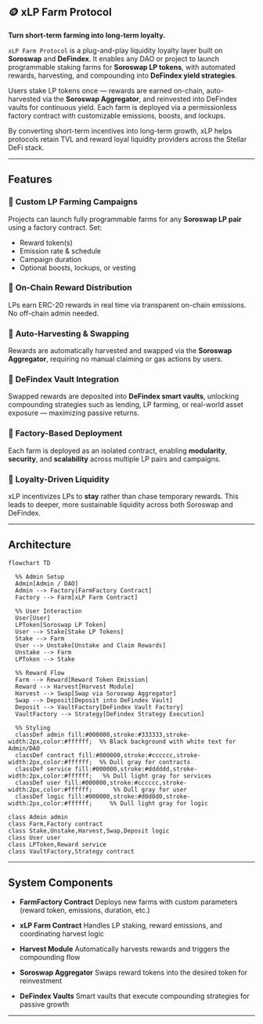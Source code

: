 ## 🪙 xLP Farm Protocol

**Turn short-term farming into long-term loyalty.**

`xLP Farm Protocol` is a plug-and-play liquidity loyalty layer built on **Soroswap** and **DeFindex**.
It enables any DAO or project to launch programmable staking farms for **Soroswap LP tokens**, with automated rewards, harvesting, and compounding into **DeFindex yield strategies**.

Users stake LP tokens once — rewards are earned on-chain, auto-harvested via the **Soroswap Aggregator**, and reinvested into DeFindex vaults for continuous yield.
Each farm is deployed via a permissionless factory contract with customizable emissions, boosts, and lockups.

By converting short-term incentives into long-term growth, xLP helps protocols retain TVL and reward loyal liquidity providers across the Stellar DeFi stack.

---

##  Features

### 🔹 **Custom LP Farming Campaigns**

Projects can launch fully programmable farms for any **Soroswap LP pair** using a factory contract. Set:

* Reward token(s)
* Emission rate & schedule
* Campaign duration
* Optional boosts, lockups, or vesting

### 🔹 **On-Chain Reward Distribution**

LPs earn ERC-20 rewards in real time via transparent on-chain emissions. No off-chain admin needed.

### 🔹 **Auto-Harvesting & Swapping**

Rewards are automatically harvested and swapped via the **Soroswap Aggregator**, requiring no manual claiming or gas actions by users.

### 🔹 **DeFindex Vault Integration**

Swapped rewards are deposited into **DeFindex smart vaults**, unlocking compounding strategies such as lending, LP farming, or real-world asset exposure — maximizing passive returns.

### 🔹 **Factory-Based Deployment**

Each farm is deployed as an isolated contract, enabling **modularity**, **security**, and **scalability** across multiple LP pairs and campaigns.

### 🔹 **Loyalty-Driven Liquidity**

xLP incentivizes LPs to **stay** rather than chase temporary rewards. This leads to deeper, more sustainable liquidity across both Soroswap and DeFindex.

---

##  Architecture

```mermaid
flowchart TD

  %% Admin Setup
  Admin[Admin / DAO]
  Admin --> Factory[FarmFactory Contract]
  Factory --> Farm[xLP Farm Contract]

  %% User Interaction
  User[User]
  LPToken[Soroswap LP Token]
  User --> Stake[Stake LP Tokens]
  Stake --> Farm
  User --> Unstake[Unstake and Claim Rewards]
  Unstake --> Farm
  LPToken --> Stake

  %% Reward Flow
  Farm --> Reward[Reward Token Emission]
  Reward --> Harvest[Harvest Module]
  Harvest --> Swap[Swap via Soroswap Aggregator]
  Swap --> Deposit[Deposit into DeFindex Vault]
  Deposit --> VaultFactory[DeFindex Vault Factory]
  VaultFactory --> Strategy[DeFindex Strategy Execution]

  %% Styling
  classDef admin fill:#000000,stroke:#333333,stroke-width:2px,color:#ffffff;  %% Black background with white text for Admin/DAO
  classDef contract fill:#000000,stroke:#cccccc,stroke-width:2px,color:#ffffff;  %% Dull gray for contracts
  classDef service fill:#000000,stroke:#dddddd,stroke-width:2px,color:#ffffff;   %% Dull light gray for services
  classDef user fill:#000000,stroke:#cccccc,stroke-width:2px,color:#ffffff;      %% Dull gray for user
  classDef logic fill:#000000,stroke:#d0d0d0,stroke-width:2px,color:#ffffff;     %% Dull light gray for logic

class Admin admin
class Farm,Factory contract
class Stake,Unstake,Harvest,Swap,Deposit logic
class User user
class LPToken,Reward service
class VaultFactory,Strategy contract

```

---

##  System Components

* **FarmFactory Contract**
  Deploys new farms with custom parameters (reward token, emissions, duration, etc.)

* **xLP Farm Contract**
  Handles LP staking, reward emissions, and coordinating harvest logic

* **Harvest Module**
  Automatically harvests rewards and triggers the compounding flow

* **Soroswap Aggregator**
  Swaps reward tokens into the desired token for reinvestment

* **DeFindex Vaults**
  Smart vaults that execute compounding strategies for passive growth

---
